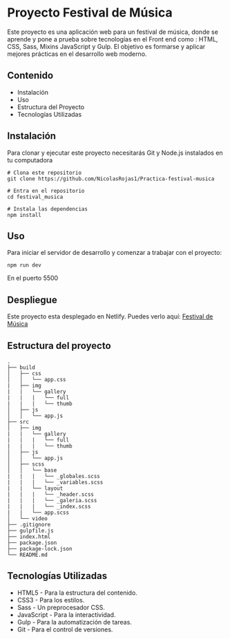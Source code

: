 # Proyecto Festival de Música

Este proyecto es una aplicación web para un festival de música, donde se aprende y pone a prueba sobre tecnologías en el Front end como : HTML, CSS, Sass, Mixins JavaScript y Gulp. El objetivo es formarse y aplicar mejores prácticas en el desarrollo web moderno.

## Contenido
- Instalación
- Uso
- Estructura del Proyecto
- Tecnologías Utilizadas

## Instalación

Para clonar y ejecutar este proyecto necesitarás Git y Node.js instalados en tu computadora

```
# Clona este repositorio
git clone https://github.com/NicolasRojas1/Practica-festival-musica

# Entra en el repositorio
cd festival_musica

# Instala las dependencias
npm install

```

## Uso
Para iniciar el servidor de desarrollo y comenzar a trabajar con el proyecto:
```
npm run dev
```
En el puerto 5500

## Despliegue
Este proyecto esta desplegado en Netlify. Puedes verlo aquí:
[Festival de Música](https://festival-musica-dev-web.netlify.app)

## Estructura del proyecto

```
.
├── build
│   ├── css
│   │   └── app.css
|   ├── img
|   |   └── gallery
|   |   |   └── full
|   |   |   └── thumb
│   ├── js
│   │   └── app.js
├── src
│   ├── img
|   |   └── gallery
|   |   |   └── full
|   |   |   └── thumb
│   ├── js
│   │   └── app.js
│   ├── scss
│   │   └── base
|   |   |   └── _globales.scss
|   |   |   └── _variables.scss
|   |   └── layout
|   |   |   └── _header.scss
|   |   |   └── _galeria.scss
|   |   |   └── _index.scss
|   |   └── app.scss
│   └── video
├── .gitignore
├── gulpfile.js
├── index.html
├── package.json
├── package-lock.json
└── README.md

```

## Tecnologías Utilizadas
- HTML5 - Para la estructura del contenido.
- CSS3 - Para los estilos.
- Sass - Un preprocesador CSS.
- JavaScript - Para la interactividad.
- Gulp - Para la automatización de tareas.
- Git - Para el control de versiones.
